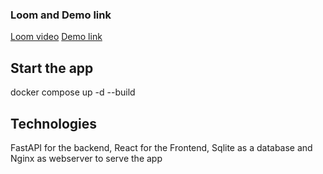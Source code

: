 ### Loom and Demo link
[Loom video](https://www.loom.com/share/8b1ce21e86664b498fc4bd4e6b95ec83?sid=7dd8035e-fa00-4ea7-8fe2-b2a7145c4323)
[Demo link](http://ec2-13-61-173-197.eu-north-1.compute.amazonaws.com:8080/)

## Start the app

docker compose up -d --build

## Technologies

FastAPI for the backend, React for the Frontend, Sqlite as a database and Nginx as webserver to serve the app 